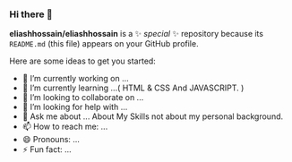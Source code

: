 ### Hi there 👋


**eliashhossain/eliashhossain** is a ✨ _special_ ✨ repository because its `README.md` (this file) appears on your GitHub profile.

Here are some ideas to get you started:

- 🔭 I’m currently working on ...
- 🌱 I’m currently learning ...( HTML & CSS  And JAVASCRIPT. )
- 👯 I’m looking to collaborate on ...
- 🤔 I’m looking for help with ...
- 💬 Ask me about ... About My Skills not about my personal background.
- 📫 How to reach me: ...
- 😄 Pronouns: ...
- ⚡ Fun fact: ...

